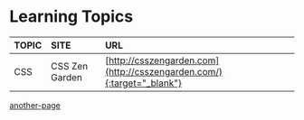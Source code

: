 # Learning Topics

|TOPIC|SITE          |URL
|:----|:-------------|:--------------------------------------------------------------------|
|CSS  |CSS Zen Garden|[http://csszengarden.com](http://csszengarden.com/){:target="_blank"} 

[another-page](another-page)



    

